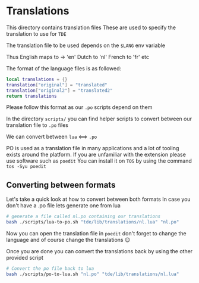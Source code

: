 # Translations

This directory contains translation files
These are used to specify the translation to use for `TDE`

The translation file to be used depends on the `$LANG` env variable

Thus English maps to -> 'en'
Dutch to 'nl'
French to 'fr'
etc

The format of the language files is as followed:

```lua
local translations = {}
translation["original"] = "translated"
translation["original2"] = "translated2"
return translations
```

Please follow this format as our `.po` scripts depend on them

In the directory `scripts/` you can find helper scripts to convert between our translation file to `.po` files

We can convert between `lua` <==> `.po`

PO is used as a translation file in many applications and a lot of tooling exists around the platform.
If you are unfamiliar with the extension please use software such as `poedit`
You can install it on `TOS` by using the command `tos -Syu poedit`

## Converting between formats

Let's take a quick look at how to convert between both formats
In case you don't have a .po file lets generate one from lua

```bash
# generate a file called nl.po containing our translations
bash ./scripts/lua-to-po.sh "tde/lib/translations/nl.lua" "nl.po"
```

Now you can open the translation file in `poedit` don't forget to change the language and of course change the translations 😉

Once you are done you can convert the translations back by using the other provided script

```bash
# Convert the po file back to lua
bash ./scripts/po-to-lua.sh "nl.po" "tde/lib/translations/nl.lua"
```
